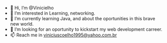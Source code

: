 - 👋 Hi, I’m @Vinicielho
- 👀 I’m interested in Learning, networking.
- 🌱 I’m currently learning Java, and about the oportunities in this brave new world.
- 💞️ I’m looking for an oportunity to kickstart my web development carreer.
- 📫 Reach me in viniciuscoelho1995@yahoo.com.br
